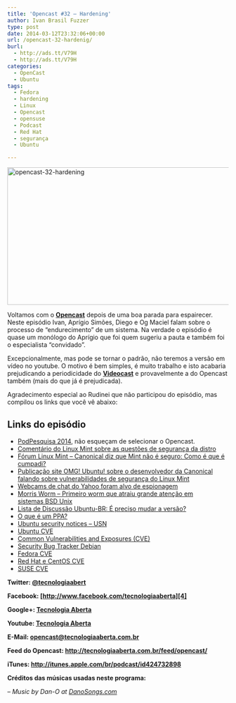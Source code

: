 ```yaml
---
title: 'Opencast #32 – Hardening'
author: Ivan Brasil Fuzzer
type: post
date: 2014-03-12T23:32:06+00:00
url: /opencast-32-hardenig/
burl:
  - http://ads.tt/V79H
  - http://ads.tt/V79H
categories:
  - OpenCast
  - Ubuntu
tags:
  - Fedora
  - hardening
  - Linux
  - Opencast
  - opensuse
  - Podcast
  - Red Hat
  - segurança
  - Ubuntu

---
```

<img class="aligncenter size-full wp-image-6818" src="http://www.ubuntero.com.br/wp-content/uploads/2014/03/opencast-32-hardening1.png" alt="opencast-32-hardening" width="585" height="312" />

Voltamos com o [**Opencast**][1] depois de uma boa parada para espairecer. Neste episódio Ivan, Aprígio Simões, Diego e Og Maciel falam sobre o processo de &#8220;endurecimento&#8221; de um sistema. Na verdade o episódio é quase um monólogo do Aprígio que foi quem sugeriu a pauta e também foi o especialista &#8220;convidado&#8221;.

Excepcionalmente, mas pode se tornar o padrão, não teremos a versão em vídeo no youtube. O motivo é bem simples, é muito trabalho e isto acabaria prejudicando a periodicidade do [**Videocast**][2] e provavelmente a do Opencast também (mais do que já é prejudicada).

Agradecimento especial ao Rudinei que não participou do episódio, mas compilou os links que você vê abaixo:

## Links do episódio

  * <a href="http://podpesquisa.com.br/" target="_blank" rel="nofollow">PodPesquisa 2014</a>, não esqueçam de selecionar o Opencast.
  * <a href="http://segfault.linuxmint.com/2013/11/answering-controversy-stability-vs-security-is-something-you-configure/" target="_blank" rel="nofollow">Comentário do Linux Mint sobre as questões de segurança da distro</a>
  * <a href="http://www.linuxmint.com.br/forum/t-4891/canonical-diz-que-mint-n%C3%A3o-%C3%A9-seguro-como-%C3%A9-que-%C3%A9-cumpadi.html" target="_blank" rel="nofollow">Fórum Linux Mint &#8211; Canonical diz que Mint não é seguro: Como é que é cumpadi?</a>
  * <a href="http://www.omgubuntu.co.uk/2013/11/canonical-dev-dont-use-linux-mint-online-banking-unsecure" target="_blank" rel="nofollow">Publicação site OMG! Ubuntu! sobre o desenvolvedor da Canonical falando sobre vulnerabilidades de segurança do Linux Mint</a>
  * <a href="http://veja.abril.com.br/noticia/internacional/webcams-de-chat-do-yahoo-foram-espionadas-por-agencia-britanica" target="_blank" rel="nofollow">Webcams de chat do Yahoo foram alvo de espionagem</a>
  * <a href="http://pt.wikipedia.org/wiki/Worm" target="_blank" rel="nofollow">Morris Worm &#8211; Primeiro worm que atraiu grande atenção em sistemas BSD Unix</a>
  * <a href="http://ubuntu.5.x6.nabble.com/E-preciso-mudar-a-versao-td5055392.html" target="_blank" rel="nofollow">Lista de Discussão Ubuntu-BR: É preciso mudar a versão?</a>
  * <a href="http://wiki.ubuntu-br.org/PacotesPPA" target="_blank" rel="nofollow">O que é um PPA?</a>
  * <a href="http://www.ubuntu.com/usn/" target="_blank" rel="nofollow">Ubuntu security notices &#8211; USN</a>
  * <a href="http://people.canonical.com/~ubuntu-security/cve/" target="_blank" rel="nofollow">Ubuntu CVE</a>
  * <a href="http://cve.mitre.org/" target="_blank" rel="nofollow">Common Vulnerabilities and Exposures (CVE)</a>
  * <a href="https://security-tracker.debian.org/" target="_blank" rel="nofollow">Security Bug Tracker Debian</a>
  * <a href="http://cve.mitre.org/data/refs/refmap/source-FEDORA.html" target="_blank" rel="nofollow">Fedora CVE</a>
  * <a href="https://access.redhat.com/security/cve/" target="_blank" rel="nofollow">Red Hat e CentOS CVE</a>
  * <a href="http://cve.mitre.org/data/refs/refmap/source-SUSE.html" target="_blank" rel="nofollow">SUSE CVE</a>

**Twitter: [@tecnologiaabert][3]**

**Facebook: [http://www.facebook.com/tecnologiaaberta][4]**

**Google+: [Tecnologia Aberta][5]**

**Youtube: [Tecnologia Aberta][6]**

**E-Mail: <opencast@tecnologiaaberta.com.br>**

**Feed do Opencast: <http://tecnologiaaberta.com.br/feed/opencast/>**

**iTunes: <a href="http://itunes.apple.com/br/podcast/id424732898" target="_blank" rel="nofollow">http://itunes.apple.com/br/podcast/id424732898</a>**

**Créditos das músicas usadas neste programa:**
  
_&#8211; Music by Dan-O at <a href="http://DanoSongs.com" target="_blank">DanoSongs.com</a>_

 [1]: http://www.ubuntero.com.br/category/opencast/ "Todos os episódios do Opencast"
 [2]: http://www.ubuntero.com.br/category/videocast-2/ "Todos os episódios do Videocast"
 [3]: http://twitter.com/tecnologiaabert
 [4]: https://www.facebook.com/tecnologiaaberta
 [5]: https://plus.google.com/u/0/b/114491525240353631044/114491525240353631044/about
 [6]: http://youtube.com/tecnologiaaberta